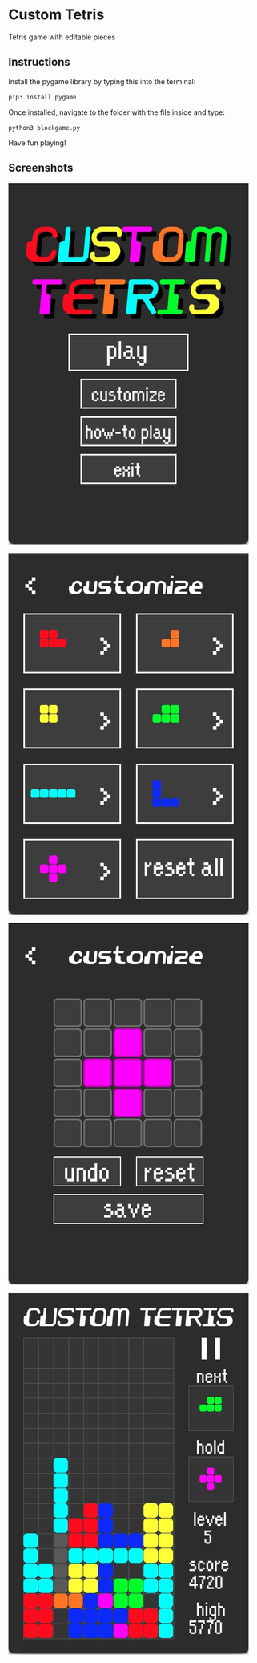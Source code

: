 # Custom Tetris
Tetris game with editable pieces

## Instructions
Install the pygame library by typing this into the terminal:
```
pip3 install pygame
```
Once installed, navigate to the folder with the file inside and type:
```
python3 blockgame.py
```
Have fun playing!

## Screenshots
![](https://github.com/isabeltu/custom-tetris/blob/main/menu.jpg)

![](https://github.com/isabeltu/custom-tetris/blob/main/customization.jpg)

![](https://github.com/isabeltu/custom-tetris/blob/main/edit%20piece.jpg)

![](https://github.com/isabeltu/custom-tetris/blob/main/play.jpg)
